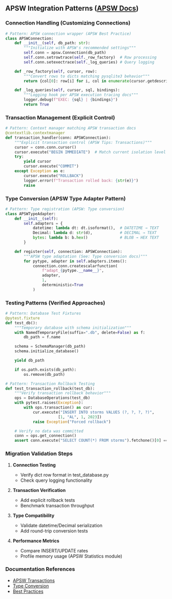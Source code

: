 ## APSW Integration Patterns ([APSW Docs](https://rogerbinns.github.io/apsw/index.html))

### Connection Handling (Customizing Connections)
```python
# Pattern: APSW connection wrapper (APSW Best Practice)
class APSWConnection:
    def __init__(self, db_path: str):
        """Initialize with APSW's recommended settings"""
        self.conn = apsw.Connection(db_path)
        self.conn.setrowtrace(self._row_factory)  # Row processing
        self.conn.setexectrace(self._log_queries) # Query logging

    def _row_factory(self, cursor, row):
        """Convert rows to dicts matching pysqlite3 behavior"""
        return {col[0]: row[i] for i, col in enumerate(cursor.getdescription())}

    def _log_queries(self, cursor, sql, bindings):
        """Logging hook per APSW execution tracing docs"""
        logger.debug(f"EXEC: {sql} | {bindings}")
        return True
```

### Transaction Management (Explicit Control)
```python
# Pattern: Context manager matching APSW transaction docs
@contextlib.contextmanager
def transaction_handler(conn: APSWConnection):
    """Explicit transaction control (APSW Tips: Transactions)"""
    cursor = conn.conn.cursor()
    cursor.execute("BEGIN IMMEDIATE")  # Match current isolation level
    try:
        yield cursor
        cursor.execute("COMMIT")
    except Exception as e:
        cursor.execute("ROLLBACK")
        logger.error(f"Transaction rolled back: {str(e)}")
        raise
```

### Type Conversion (APSW Type Adapter Pattern)
```python
# Pattern: Type registration (APSW: Type conversion)
class APSWTypeAdapter:
    def __init__(self):
        self.adapters = {
            datetime: lambda dt: dt.isoformat(),  # DATETIME → TEXT
            Decimal: lambda d: str(d),            # DECIMAL → TEXT
            bytes: lambda b: b.hex()              # BLOB → HEX TEXT
        }

    def register(self, connection: APSWConnection):
        """APSW type adaptation (See: Type conversion docs)"""
        for pytype, adapter in self.adapters.items():
            connection.conn.createscalarfunction(
                f"adapt_{pytype.__name__}",
                adapter,
                1,
                deterministic=True
            )
```

### Testing Patterns (Verified Approaches)
```python
# Pattern: Database Test Fixtures
@pytest.fixture
def test_db():
    """Temporary database with schema initialization"""
    with NamedTemporaryFile(suffix=".db", delete=False) as f:
        db_path = f.name

    schema = SchemaManager(db_path)
    schema.initialize_database()

    yield db_path

    if os.path.exists(db_path):
        os.remove(db_path)

# Pattern: Transaction Rollback Testing
def test_transaction_rollback(test_db):
    """Verify transaction rollback behavior"""
    ops = DatabaseOperations(test_db)
    with pytest.raises(Exception):
        with ops.transaction() as cur:
            cur.execute("INSERT INTO storms VALUES (?, ?, ?, ?)",
                       [1, "AL", 1, 2023])
            raise Exception("Forced rollback")

    # Verify no data was committed
    conn = ops.get_connection()
    assert conn.execute("SELECT COUNT(*) FROM storms").fetchone()[0] == 0
```

### Migration Validation Steps
1. **Connection Testing**
   - Verify dict row format in test_database.py
   - Check query logging functionality

2. **Transaction Verification**
   - Add explicit rollback tests
   - Benchmark transaction throughput

3. **Type Compatibility**
   - Validate datetime/Decimal serialization
   - Add round-trip conversion tests

4. **Performance Metrics**
   - Compare INSERT/UPDATE rates
   - Profile memory usage (APSW Statistics module)

### Documentation References
- [APSW Transactions](https://rogerbinns.github.io/apsw/tips.html#transactions)
- [Type Conversion](https://rogerbinns.github.io/apsw/example.html#type-conversion-into-out-of-database)
- [Best Practices](https://rogerbinns.github.io/apsw/bestpractice.html)
